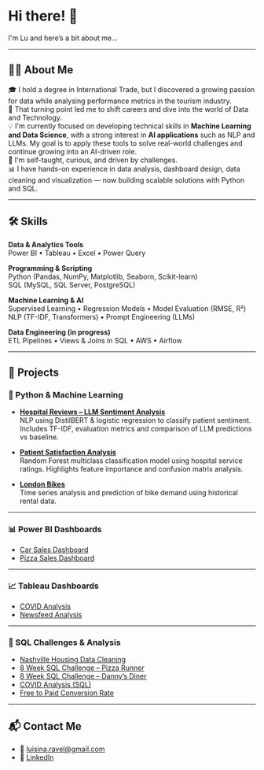 <h1 align="left">Hi there! 👋</h1>

<p align="left">I'm Lu and here’s a bit about me…</p>

---

## 👩‍💻 About Me

🎓 I hold a degree in International Trade, but I discovered a growing passion for data while analysing performance metrics in the tourism industry.  
🚀 That turning point led me to shift careers and dive into the world of Data and Technology.  
💡 I'm currently focused on developing technical skills in **Machine Learning and Data Science**, with a strong interest in **AI applications** such as NLP and LLMs. My goal is to apply these tools to solve real-world challenges and continue growing into an AI-driven role.  
🧠 I'm self-taught, curious, and driven by challenges.  
📊 I have hands-on experience in data analysis, dashboard design, data cleaning and visualization — now building scalable solutions with Python and SQL.

---

## 🛠️ Skills

**Data & Analytics Tools**  
Power BI • Tableau • Excel • Power Query  

**Programming & Scripting**  
Python (Pandas, NumPy, Matplotlib, Seaborn, Scikit-learn)  
SQL (MySQL, SQL Server, PostgreSQL)  

**Machine Learning & AI**  
Supervised Learning • Regression Models • Model Evaluation (RMSE, R²)  
NLP (TF-IDF, Transformers) • Prompt Engineering (LLMs)  

**Data Engineering (in progress)**  
ETL Pipelines • Views & Joins in SQL • AWS • Airflow  

---

## 📁 Projects

### 🐍 Python & Machine Learning

- [**Hospital Reviews – LLM Sentiment Analysis**](https://github.com/lravelb/hospital-reviews)  
  NLP using DistilBERT & logistic regression to classify patient sentiment. Includes TF-IDF, evaluation metrics and comparison of LLM predictions vs baseline.

- [**Patient Satisfaction Analysis**](https://github.com/lravelb/patient-satisfaction-analysis)  
  Random Forest multiclass classification model using hospital service ratings. Highlights feature importance and confusion matrix analysis.

- [**London Bikes**](https://github.com/lravelb/London-Bikes)  
  Time series analysis and prediction of bike demand using historical rental data.

---

### 📊 Power BI Dashboards

- [Car Sales Dashboard](https://app.powerbi.com/view?r=eyJrIjoiYzQ2MDQwZjEtMmM4MC00ZDE5LWJkMmItNTRhY2I1MDkwNjVjIiwidCI6ImRmODY3OWNkLWE4MGUtNDVkOC05OWFjLWM4M2VkN2ZmOTVhMCJ9)  
- [Pizza Sales Dashboard](https://app.powerbi.com/view?r=eyJrIjoiMjM1NWIyY2QtNDNjMi00ODY5LTkwNDctMDUyOWI4MzA3ZDlmIiwidCI6ImRmODY3OWNkLWE4MGUtNDVkOC05OWFjLWM4M2VkN2ZmOTVhMCJ9)

---

### 📈 Tableau Dashboards

- [COVID Analysis](https://public.tableau.com/app/profile/luisina.ravel/viz/Covid_17137345807210/Dashboard1)  
- [Newsfeed Analysis](https://public.tableau.com/app/profile/luisina.ravel/viz/newsfeed_analysis_17001561759600/Dashboard1)

---

### 🧮 SQL Challenges & Analysis

- [Nashville Housing Data Cleaning](https://github.com/lravelb/Data-Cleaning-SQL---Nashville-Housing)  
- [8 Week SQL Challenge – Pizza Runner](https://github.com/lravelb/8-Week-SQL-Challenge-Pizza-Runner)  
- [8 Week SQL Challenge – Danny’s Diner](https://github.com/lravelb/8-Week-SQL-Challenge-Danny-s-Diner)  
- [COVID Analysis (SQL)](https://github.com/lravelb/Covid)  
- [Free to Paid Conversion Rate](https://github.com/lravelb/Free-to-Paid-Conversion-Rate/tree/main)

---

## 📬 Contact Me

- 📧 luisina.ravel@gmail.com  
- 💼 [LinkedIn](https://www.linkedin.com/in/luisina-ravel-92631a73/)
